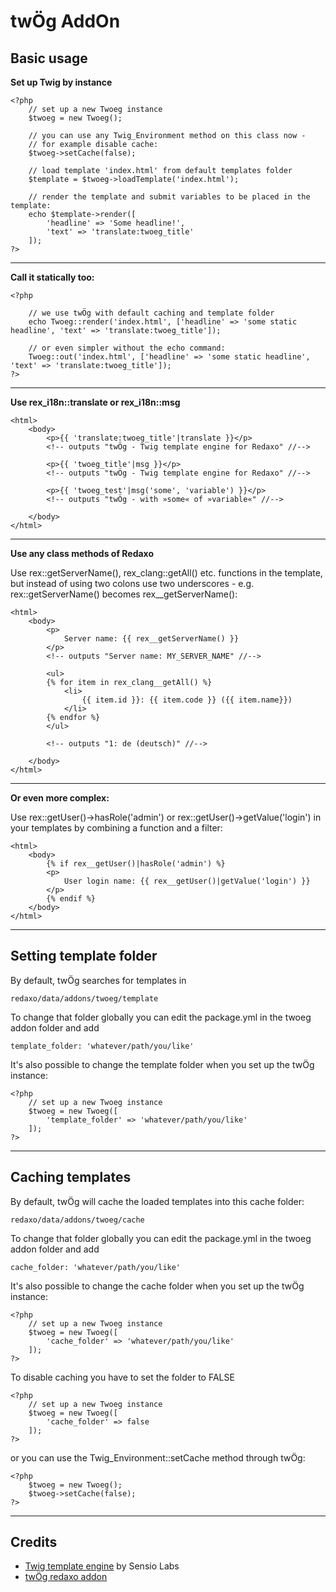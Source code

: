 twÖg AddOn
============================


Basic usage
-------------

**Set up Twig by instance**

    <?php
        // set up a new Twoeg instance
        $twoeg = new Twoeg();

        // you can use any Twig_Environment method on this class now -
        // for example disable cache:
        $twoeg->setCache(false);

        // load template 'index.html' from default templates folder
        $template = $twoeg->loadTemplate('index.html');

        // render the template and submit variables to be placed in the template:
        echo $template->render([
            'headline' => 'Some headline!',
            'text' => 'translate:twoeg_title'
        ]);
    ?>


---
**Call it statically too:**

    <?php

        // we use twÖg with default caching and template folder
        echo Twoeg::render('index.html', ['headline' => 'some static headline', 'text' => 'translate:twoeg_title']);

        // or even simpler without the echo command:
        Twoeg::out('index.html', ['headline' => 'some static headline', 'text' => 'translate:twoeg_title']);
    ?>


---
**Use rex_i18n::translate or rex_i18n::msg**

    <html>
        <body>
            <p>{{ 'translate:twoeg_title'|translate }}</p>
            <!-- outputs "twÖg - Twig template engine for Redaxo" //-->

            <p>{{ 'twoeg_title'|msg }}</p>
            <!-- outputs "twÖg - Twig template engine for Redaxo" //-->

            <p>{{ 'twoeg_test'|msg('some', 'variable') }}</p>
            <!-- outputs "twÖg - with »some« of »variable«" //-->

        </body>
    </html>

---
**Use any class methods of Redaxo**

Use rex::getServerName(), rex_clang::getAll() etc. functions in the template,
but instead of using two colons use two underscores - e.g.
rex::getServerName() becomes rex__getServerName():

    <html>
        <body>
            <p>
                Server name: {{ rex__getServerName() }}
            </p>
            <!-- outputs "Server name: MY_SERVER_NAME" //-->

            <ul>
            {% for item in rex_clang__getAll() %}
                <li>
                    {{ item.id }}: {{ item.code }} ({{ item.name}})
                </li>
            {% endfor %}
            </ul>

            <!-- outputs "1: de (deutsch)" //-->

        </body>
    </html>

---
**Or even more complex:**

Use rex::getUser()->hasRole('admin') or rex::getUser()->getValue('login')
in your templates by combining a function and a filter:

    <html>
        <body>
            {% if rex__getUser()|hasRole('admin') %}
            <p>
                User login name: {{ rex__getUser()|getValue('login') }}
            </p>
            {% endif %}
        </body>
    </html>

---
Setting template folder
-------------
By default, twÖg searches for templates in

    redaxo/data/addons/twoeg/template

To change that folder globally you can edit the package.yml in the twoeg addon folder and add

    template_folder: 'whatever/path/you/like'

It's also possible to change the template folder when you set up the twÖg instance:

    <?php
        // set up a new Twoeg instance
        $twoeg = new Twoeg([
            'template_folder' => 'whatever/path/you/like'
        ]);
    ?>

---
Caching templates
-------------
By default, twÖg will cache the loaded templates into this cache folder:

    redaxo/data/addons/twoeg/cache

To change that folder globally you can edit the package.yml in the twoeg addon folder and add

    cache_folder: 'whatever/path/you/like'

It's also possible to change the cache folder when you set up the twÖg instance:

    <?php
        // set up a new Twoeg instance
        $twoeg = new Twoeg([
            'cache_folder' => 'whatever/path/you/like'
        ]);
    ?>

To disable caching you have to set the folder to FALSE

    <?php
        // set up a new Twoeg instance
        $twoeg = new Twoeg([
            'cache_folder' => false
        ]);
    ?>

or you can use the Twig_Environment::setCache method through twÖg:

    <?php
        $twoeg = new Twoeg();
        $twoeg->setCache(false);
    ?>

---
Credits
-------
* [Twig template engine](http://twig.sensiolabs.org/) by Sensio Labs
* [twÖg redaxo addon]()
